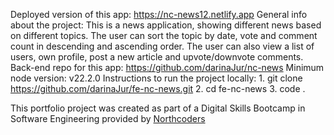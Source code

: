 Deployed version of this app: https://nc-news12.netlify.app
General info about the project: This is a news application, showing different news based on different topics. The user can sort the topic by date, vote and comment count in descending and ascending order. The user can also view a list of users, own profile, post a new article and upvote/downvote comments.
Back-end repo for this app: https://github.com/darinaJur/nc-news
Minimum node version: v22.2.0
Instructions to run the project locally: 1. git clone https://github.com/darinaJur/fe-nc-news.git 2. cd fe-nc-news 3. code .

This portfolio project was created as part of a Digital Skills Bootcamp in Software Engineering provided by [Northcoders](https://northcoders.com/)